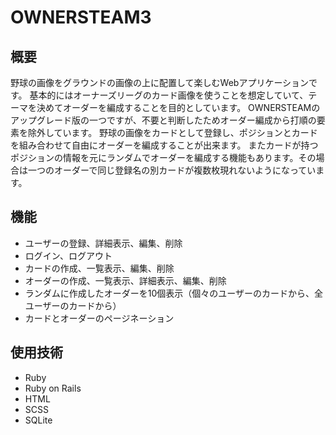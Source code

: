 # OWNERSTEAM3
## 概要
野球の画像をグラウンドの画像の上に配置して楽しむWebアプリケーションです。
基本的にはオーナーズリーグのカード画像を使うことを想定していて、テーマを決めてオーダーを編成することを目的としています。
OWNERSTEAMのアップグレード版の一つですが、不要と判断したためオーダー編成から打順の要素を除外しています。
野球の画像をカードとして登録し、ポジションとカードを組み合わせて自由にオーダーを編成することが出来ます。
またカードが持つポジションの情報を元にランダムでオーダーを編成する機能もあります。その場合は一つのオーダーで同じ登録名の別カードが複数枚現れないようになっています。
## 機能
* ユーザーの登録、詳細表示、編集、削除
* ログイン、ログアウト
* カードの作成、一覧表示、編集、削除
* オーダーの作成、一覧表示、詳細表示、編集、削除
* ランダムに作成したオーダーを10個表示（個々のユーザーのカードから、全ユーザーのカードから）
* カードとオーダーのページネーション
## 使用技術
* Ruby
* Ruby on Rails
* HTML
* SCSS
* SQLite
